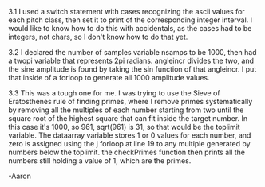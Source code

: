 3.1
I used a switch statement with cases recognizing the ascii values for each pitch class, then set it to print of the corresponding integer interval. I would like to know how to do this with accidentals, as the cases had to be integers, not chars, so I don't know how to do that yet.


3.2
I declared the number of samples variable nsamps to be 1000, then had a twopi variable that represents 2pi radians. angleincr divides the two, and the sine amplitude is found by taking the sin function of that angleincr. I put that inside of a forloop to generate all 1000 amplitude values.


3.3
This was a tough one for me. I was trying to use the Sieve of Eratosthenes rule of finding primes, where I remove primes systematically by removing all the multiples of each number starting from two until the square root of the highest square that can fit inside the target number. In this case it's 1000, so 961, sqrt(961) is 31, so that would be the toplimit variable. The dataarray variable stores 1 or 0 values for each number, and zero is assigned using the j forloop at line 19 to any multiple generated by numbers below the toplimit.
the checkPrimes function then prints all the numbers still holding a value of 1, which are the primes.

-Aaron